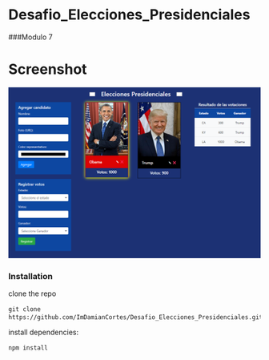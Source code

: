 # Desafio_Elecciones_Presidenciales

###Modulo 7

# Screenshot
![](assets/img/screenshot.png)

### Installation

clone the repo

```
git clone https://github.com/ImDamianCortes/Desafio_Elecciones_Presidenciales.git
```

install dependencies:

```
npm install
```
